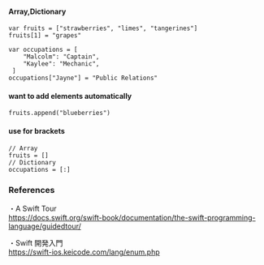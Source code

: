 #### Array,Dictionary
```
var fruits = ["strawberries", "limes", "tangerines"]
fruits[1] = "grapes"

var occupations = [
    "Malcolm": "Captain",
    "Kaylee": "Mechanic",
 ]
occupations["Jayne"] = "Public Relations"
```
#### want to add elements automatically
```
fruits.append("blueberries")
```
#### use for brackets
```
// Array
fruits = []
// Dictionary
occupations = [:]

```

### References
・A Swift Tour  
https://docs.swift.org/swift-book/documentation/the-swift-programming-language/guidedtour/

・Swift 開発入門  
https://swift-ios.keicode.com/lang/enum.php
